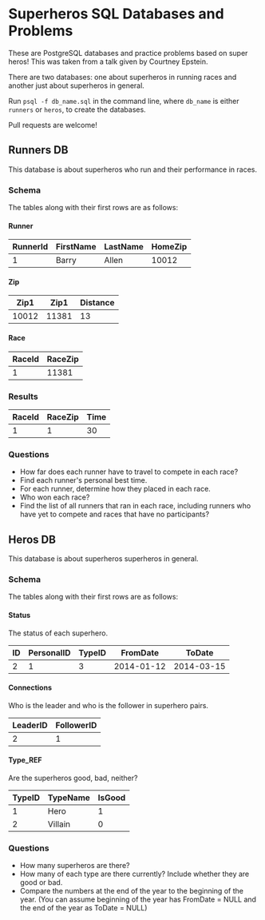 # Superheros SQL Databases and Problems

These are PostgreSQL databases and practice problems based on super
heros! This was taken from a talk given by Courtney Epstein.

There are two databases: one about superheros in running races and
another just about superheros in general.

Run `psql -f db_name.sql` in the command line, where `db_name` is either `runners` or `heros`, to create the databases.

Pull requests are welcome!

## Runners DB

This database is about superheros who run and their performance in races.

### Schema

The tables along with their first rows are as follows:

#### Runner
| RunnerId | FirstName | LastName | HomeZip |
| -------- | --------- | -------- | ------- |
|     1    |   Barry   |   Allen  |  10012  |

#### Zip

| Zip1  | Zip1  | Distance |
| ----- | ----- | -------- |
| 10012 | 11381 |    13    |

#### Race

| RaceId | RaceZip |
| ------ | ------- |
|   1    |  11381  |

### Results

| RaceId | RaceZip | Time |
| ------ | ------- | ---- |
|   1    |    1    |  30  |

### Questions

- How far does each runner have to travel to compete in each race?
- Find each runner's personal best time.
- For each runner, determine how they placed in each race.
- Who won each race?
- Find the list of all runners that ran in each race, including runners
  who have yet to compete and races that have no participants?

## Heros DB

This database is about superheros superheros in general.

### Schema

The tables along with their first rows are as follows:

#### Status

The status of each superhero.

| ID | PersonalID | TypeID | FromDate | ToDate |
| -------- | --------- | -------- | ------- | ------- |
| 2 | 1 | 3 | 2014-01-12 | 2014-03-15 |

#### Connections

Who is the leader and who is the follower in superhero pairs.

| LeaderID  | FollowerID |
| ----- | ----- |
| 2 | 1 |

#### Type_REF

Are the superheros good, bad, neither?

| TypeID | TypeName | IsGood |
| ------ | ------- | ------- |
|   1    |  Hero  | 1 |
|   2    |  Villain  | 0 |

### Questions

- How many superheros are there?
- How many of each type are there currently? Include whether they are
  good or bad.
- Compare the numbers at the end of the year to the beginning of the
  year. (You can assume beginning of the year has FromDate = NULL and
  the end of the year as ToDate = NULL)
